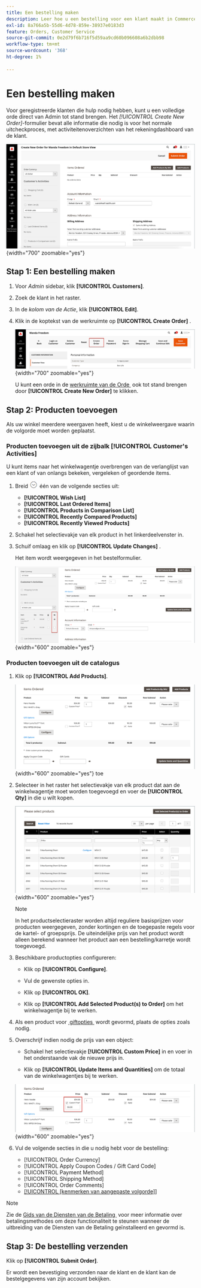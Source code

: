 ```yaml
---
title: Een bestelling maken
description: Leer hoe u een bestelling voor een klant maakt in Commerce Admin.
exl-id: 8a766a5b-55d6-4d78-859e-38937e0183d3
feature: Orders, Customer Service
source-git-commit: 0e2d79f6b716f5d59aa9cd60b096608a6b2dbb98
workflow-type: tm+mt
source-wordcount: '368'
ht-degree: 1%

---
```


# Een bestelling maken

Voor geregistreerde klanten die hulp nodig hebben, kunt u een volledige orde direct van Admin tot stand brengen. Het _[!UICONTROL Create New Order]_-formulier bevat alle informatie die nodig is voor het normale uitcheckproces, met activiteitenoverzichten van het rekeningdashboard van de klant.

![&#x200B; creeer een orde voor een klant &#x200B;](./assets/create-new-order.png){width="700" zoomable="yes"}

## Stap 1: Een bestelling maken

1. Voor _Admin_ sidebar, klik **[!UICONTROL Customers]**.

1. Zoek de klant in het raster.

1. In de _kolom van de Actie_, klik **[!UICONTROL Edit]**.

1. Klik in de koptekst van de werkruimte op **[!UICONTROL Create Order]** .

   ![&#x200B; de kopbal van Workspace &#x200B;](./assets/order-create-buttons.png){width="700" zoomable="yes"}

   U kunt een orde in de [&#x200B; werkruimte van de Orde &#x200B;](orders.md#orders-workspace) ook tot stand brengen door **[!UICONTROL Create New Order]** te klikken.

## Stap 2: Producten toevoegen

Als uw winkel meerdere weergaven heeft, kiest u de winkelweergave waarin de volgorde moet worden geplaatst.

### Producten toevoegen uit de zijbalk [!UICONTROL Customer's Activities]

U kunt items naar het winkelwagentje overbrengen van de verlanglijst van een klant of van onlangs bekeken, vergeleken of geordende items.

1. Breid ![&#x200B; selecteur van de Uitbreiding &#x200B;](../assets/icon-display-expand.png) één van de volgende secties uit:

   - **[!UICONTROL Wish List]**
   - **[!UICONTROL Last Ordered Items]**
   - **[!UICONTROL Products in Comparison List]**
   - **[!UICONTROL Recently Compared Products]**
   - **[!UICONTROL Recently Viewed Products]**

1. Schakel het selectievakje van elk product in het linkerdeelvenster in.

1. Schuif omlaag en klik op **[!UICONTROL Update Changes]** .

   Het item wordt weergegeven in het bestelformulier.

   ![&#x200B; toevoegen aan Kar &#x200B;](./assets/create-order-add-wishlist.png){width="600" zoomable="yes"}

### Producten toevoegen uit de catalogus

1. Klik op **[!UICONTROL Add Products]**.

   ![&#x200B; voeg Producten &#x200B;](./assets/account-add-wishlist-product.png){width="600" zoomable="yes"} toe

1. Selecteer in het raster het selectievakje van elk product dat aan de winkelwagentje moet worden toegevoegd en voer de **[!UICONTROL Qty]** in die u wilt kopen.

   ![&#x200B; Uitgezochte Producten &#x200B;](./assets/create-order-from-catalog.png){width="600" zoomable="yes"}

   >[!NOTE]
   >
   >In het productselectieraster worden altijd reguliere basisprijzen voor producten weergegeven, zonder kortingen en de toegepaste regels voor de kartel- of groepsprijs. De uiteindelijke prijs van het product wordt alleen berekend wanneer het product aan een bestelling/karretje wordt toegevoegd.

1. Beschikbare productopties configureren:

   - Klik op **[!UICONTROL Configure]**.

   - Vul de gewenste opties in.

   - Klik op **[!UICONTROL OK]**.

   - Klik op **[!UICONTROL Add Selected Product(s) to Order]** om het winkelwagentje bij te werken.

1. Als een product voor [&#x200B; giftopties &#x200B;](../catalog/product-gift-options.md) wordt gevormd, plaats de opties zoals nodig.

1. Overschrijf indien nodig de prijs van een object:

   - Schakel het selectievakje **[!UICONTROL Custom Price]** in en voer in het onderstaande vak de nieuwe prijs in.

   - Klik op **[!UICONTROL Update Items and Quantities]** om de totaal van de winkelwagentjes bij te werken.

   ![&#x200B; Aangepaste Prijs &#x200B;](./assets/create-order-custom-price.png){width="600" zoomable="yes"}

1. Vul de volgende secties in die u nodig hebt voor de bestelling:

   - [!UICONTROL Order Currency]
   - [!UICONTROL Apply Coupon Codes / Gift Card Code]
   - [!UICONTROL Payment Method]
   - [!UICONTROL Shipping Method]
   - [!UICONTROL Order Comments]
   - [[!UICONTROL [kenmerken van aangepaste volgorde]]](../stores-purchase/order-processing.md#custom-order-attributes)

>[!NOTE]
>
>Zie de [&#x200B; Gids van de Diensten van de Betaling &#x200B;](https://experienceleague.adobe.com/nl/docs/commerce/payment-services/guide-overview) voor meer informatie over betalingsmethodes om deze functionaliteit te steunen wanneer de uitbreiding van de Diensten van de Betaling geïnstalleerd en gevormd is.

## Stap 3: De bestelling verzenden

Klik op **[!UICONTROL Submit Order]**.

Er wordt een bevestiging verzonden naar de klant en de klant kan de bestelgegevens van zijn account bekijken.
